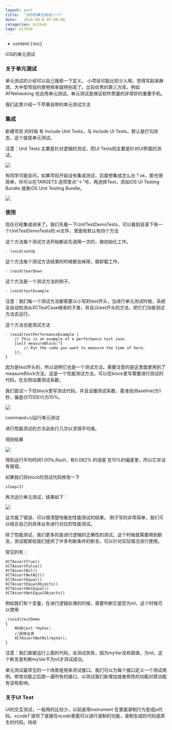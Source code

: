 ```yaml
---
layout: post
title:  "iOS的单元测试(一)"
date:   2016-09-8 07:00:00
categories: GitHub
tags: Github
---
```


* content
{:toc}

iOS的单元测试



### 关于单元测试
单元测试的介绍可以自己搜索一下定义。
小项目可能比较少人用，觉得写起来麻烦。大中型项目的使用频率就特别高了。比较优秀的第三方库，例如AFNetwoking 也会用单元测试。单元测试是保证软件质量的非常好的重要手机。

我们这里介绍一下苹果自带的单元测试方法

### 集成
新建项目 的时候 有 Include Unit Tests，与 Include UI Tests，默认是打勾状态，这个就是单元测试。

注意：Unit Tests 主要是针对逻辑的测试，而UI Tests则主要是针对UI界面的测试。

![](https://d17oy1vhnax1f7.cloudfront.net/items/0P2D3T3L2H3L050q3M0q/%E5%B1%8F%E5%B9%95%E5%BF%AB%E7%85%A7%202016-09-13%20%E4%B8%8B%E5%8D%882.03.11.png?v=4695a54c)


有同学可能会问，如果项目开始没有集成测试，后面想集成怎么办？ok，那也很简单，你可以在TARGETS 选项里点“＋”号，再选择Test，添加iOS UI Testing Bundle 或者iOS Unit Testing Bundle。

![](https://d17oy1vhnax1f7.cloudfront.net/items/0s3m2b3w2X2d1b1T141F/addtarget.png?v=77b912e6)

### 使用
现在已经集成进来了。我们先看一下UnitTestDemoTests，可以看到目录下有一个UnitTestDemoTests的.m文件，里面有默认有四个方法

这个方法每个测试方法开始都会先调用一次的，做初始化工作。

	- (void)setUp
	
这个方法每个测试方法结束的时候都会掉用，做卸载工作。

	- (void)tearDown

这个方法是一个测试方法的例子。

	- (void)testExample

注意：我们每一个测试方法都需要以小写的test开头，当进行单元测试时候，系统会自动检测从XCTestCase继承的子类，并且以test开头的方法，把它们当做测试方法去运行。


这个方法也是测试方法
	
	- (void)testPerformanceExample {
	    // This is an example of a performance test case.
	    [self measureBlock:^{
	        // Put the code you want to measure the time of here.
	    }];
	}

因为是test开头的，所以说明它也是一个测试方法。需要注意的是这里面使用到了 measureBlock方法，这是一个性能测试方法。可以在block里写需要进行测试的代码，在左侧设置测试系数，

我们尝试一下在block里写测试代码。并且设置测试系数，基准线(Baseline)为1秒，偏差(STDDEV)为10%。

![](https://d17oy1vhnax1f7.cloudfront.net/items/38443l1Q422K0u0S3j08/%E5%B1%8F%E5%B9%95%E5%BF%AB%E7%85%A7%202016-09-13%20%E4%B8%8B%E5%8D%883.02.41.png?v=c7682921)

command+U运行单元测试

进行性能测试的方法会执行几次以求得平均值。

得到结果

![](https://d17oy1vhnax1f7.cloudfront.net/items/1X0V1I401r2v210h2R01/%E5%B1%8F%E5%B9%95%E5%BF%AB%E7%85%A7%202016-09-13%20%E4%B8%8B%E5%8D%883.09.25.png?v=0d162a3c)

得到运行平均时间1.001s,Rsult，有0.082% 的误差
在10%的偏差里，所以它并没有报错。

如果我们将block的测试代码修改一下

	sleep(2)
	
再次运行单元测试，结果如下：

![](https://d17oy1vhnax1f7.cloudfront.net/items/0S2t2j2v1u0C0i1y3L1t/%E5%B1%8F%E5%B9%95%E5%BF%AB%E7%85%A7%202016-09-13%20%E4%B8%8B%E5%8D%883.16.43.png?v=93146171)

这次报了错误，可以很清楚地看到性能测试的结果。
例子写的非常简单，我们可以结合自己的具体业务进行对应的性能测试。

除了性能测试，我们更多的是进行逻辑的正确性的测试。这个时候就需要用到断言。测试框架给我们提供了许多判断条件的断言。可以针对实际情况进行使用。

常见的有：

	XCTAssertTrue()
	XCTAssertFalse()
	XCTAssertNil()
	XCTAssertNotNil()
	XCTAssertEqual()
	XCTAssertEqualObjects()
	XCTAssertNotEqual()
	XCTAssertNotEqualObjects()

例如我们有个变量，在进行逻辑处理的时候，需要判断它是否为nil，这个时候可以使用

	-(void)testDemo
	{
	    NSObject *myVar;
	    //具体业务
	    XCTAssertNotNil(myVar);
	}

注意：我们直接运行上面的代码，会测试失败，因为myVar没有赋值，为nil，这个断言是判断myVar不为nil才测试成功。

单元测试最常见的一个场景是用来测试接口。我们可以为每个接口定义一个测试用例。修改功能之后跑一遍所有的接口，以测试我们新增加或者修改的功能对原功能有没有影响。





### 关于UI Test 
UI的交互测试，一般用的比较少，以前是用instrument 在里面录制行为变成js代码。xcode7 提供了直接在xcode里面可以进行录制的功能，录制生成的代码是原生的代码。待续










